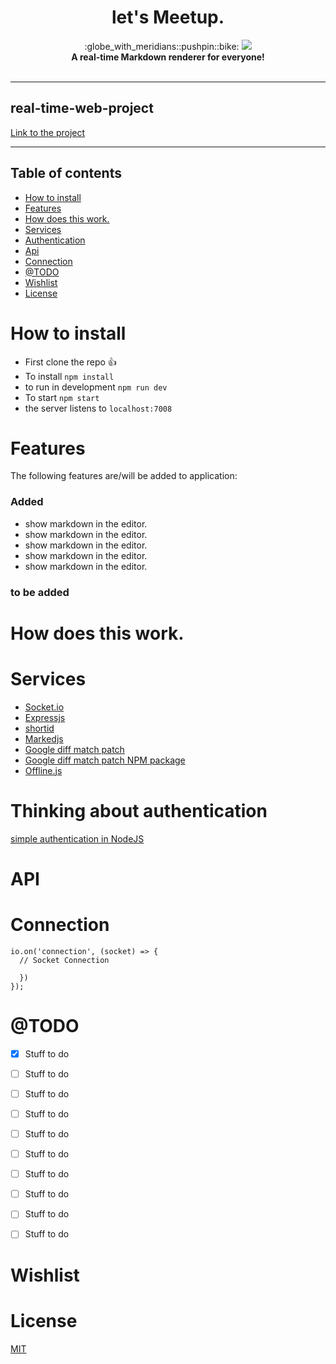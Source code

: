 <h1 align="center">let's Meetup.</h1>

<div align="center">
  :globe_with_meridians::pushpin::bike: <img src="https://img.shields.io/badge/webdesign-building-yellow.svg">
</div>
<div align="center">
  <strong>A real-time Markdown renderer for everyone!</strong>
</div>
<br />

---

## real-time-web-project

[Link to the project](#)

---

## Table of contents

- [How to install](#how-to-install)
- [Features](#features)
- [How does this work.](#how-does-this-work.)
- [Services](#services)
- [Authentication](#thinking-about-authentication)
- [Api](#api)
- [Connection](#connection)
- [@TODO](#@TODO)
- [Wishlist](#wishlist)
- [License](#license)

# How to install

- First clone the repo :thumbsup:
- To install `npm install`
- to run in development `npm run dev`
- To start `npm start`
- the server listens to `localhost:7008`

# Features
The following features are/will be added to application:

### Added
* show markdown in the editor.
* show markdown in the editor.
* show markdown in the editor.
* show markdown in the editor.
* show markdown in the editor.

### to be added

# How does this work.

# Services

- [Socket.io](https://socket.io/)
- [Expressjs](https://expressjs.com/)
- [shortid](https://github.com/dylang/shortid)
- [Markedjs](https://github.com/markedjs/marked)
- [Google diff match patch](https://github.com/google/diff-match-patch)
- [Google diff match patch NPM package](https://github.com/JackuB/diff-match-patch)
- [Offline.js](https://github.hubspot.com/offline/docs/welcome/)

# Thinking about authentication

[simple authentication in NodeJS](https://danialk.github.io/blog/2013/02/20/simple-authentication-in-nodejs/)

<!-- What external data source is featured in your project and what are its properties 🌠 -->

# API

# Connection

```
io.on('connection', (socket) => {
  // Socket Connection

  })
});
```

<!-- Where do the 0️⃣s and 1️⃣s live in your project? What db system are you using?-->

# @TODO

<!-- Maybe a checklist of done stuff and stuff still on your wishlist? ✅ -->
* [x] Stuff to do
* [ ] Stuff to do
* [ ] Stuff to do
* [ ] Stuff to do
* [ ] Stuff to do
* [ ] Stuff to do
* [ ] Stuff to do
* [ ] Stuff to do
* [ ] Stuff to do
* [ ] Stuff to do


# Wishlist


# License
<!-- How about a license here? 📜 (or is it a licence?) 🤷 -->



[MIT](https://opensource.org/licenses/MIT)
